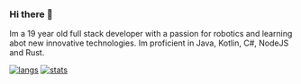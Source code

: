 ### Hi there 👋

Im a 19 year old full stack developer with a passion for robotics and learning abot new innovative technologies. Im proficient in Java, Kotlin, C#, NodeJS and Rust.

[![langs](https://github-readme-stats.vercel.app/api/top-langs/?username=brandonzx3&hide=labview&theme=synthwave&count_private=true)](https://github.com/anuraghazra/github-readme-stats)
[![stats](https://github-readme-stats.vercel.app/api?username=brandonzx3&theme=synthwave&show_icons=true&count_private=true)](https://github.com/anuraghazra/github-readme-stats)
